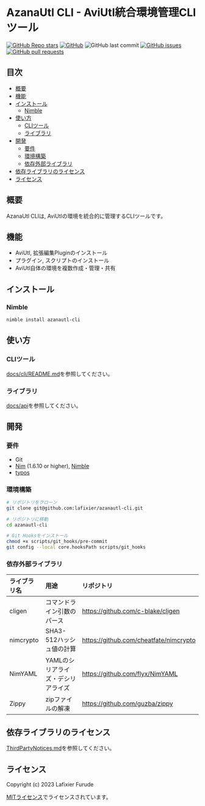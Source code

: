 # AzanaUtl CLI - AviUtl統合環境管理CLIツール <!-- omit in toc -->

[![GitHub Repo stars](https://img.shields.io/github/stars/lafixier/azanautl-cli?style=for-the-badge)](https://github.com/lafixier/azanautl-cli/stargazers)
[![GitHub](https://img.shields.io/github/license/lafixier/azanautl-cli?style=for-the-badge)](LICENSE.txt)
![GitHub last commit](https://img.shields.io/github/last-commit/lafixier/azanautl-cli?style=for-the-badge)
[![GitHub issues](https://img.shields.io/github/issues/lafixier/azanautl-cli?style=for-the-badge)](https://github.com/lafixier/azanautl-cli/issues)
[![GitHub pull requests](https://img.shields.io/github/issues-pr-raw/lafixier/azanautl-cli?style=for-the-badge)](https://github.com/lafixier/azanautl-cli/pulls)

## 目次 <!-- omit in toc -->

- [概要](#概要)
- [機能](#機能)
- [インストール](#インストール)
  - [Nimble](#nimble)
- [使い方](#使い方)
  - [CLIツール](#cliツール)
  - [ライブラリ](#ライブラリ)
- [開発](#開発)
  - [要件](#要件)
  - [環境構築](#環境構築)
  - [依存外部ライブラリ](#依存外部ライブラリ)
- [依存ライブラリのライセンス](#依存ライブラリのライセンス)
- [ライセンス](#ライセンス)

## 概要

AzanaUtl CLIは, AviUtlの環境を統合的に管理するCLIツールです。

## 機能

- AviUtl, 拡張編集Pluginのインストール
- プラグイン, スクリプトのインストール
- AviUtl自体の環境を複数作成・管理・共有

## インストール

### Nimble

```sh
nimble install azanautl-cli
```

## 使い方

### CLIツール

[docs/cli/README.md](docs/cli/README.md)を参照してください。

### ライブラリ

[docs/api](docs/api/theindex.html)を参照してください。

## 開発

### 要件

- Git
- [Nim](https://nim-lang.org/) (1.6.10 or higher), [Nimble](https://github.com/nim-lang/nimble)
- [typos](https://github.com/crate-ci/typos)

### 環境構築

```sh
# リポジトリをクローン
git clone git@github.com:lafixier/azanautl-cli.git

# リポジトリに移動
cd azanautl-cli

# Git Hooksをインストール
chmod +x scripts/git_hooks/pre-commit
git config --local core.hooksPath scripts/git_hooks
```

### 依存外部ライブラリ

| ライブラリ名 | 用途                               | リポジトリ                               |
| :----------- | :--------------------------------- | :--------------------------------------- |
| cligen       | コマンドライン引数のパース         | <https://github.com/c-blake/cligen>      |
| nimcrypto    | SHA3-512ハッシュ値の計算           | <https://github.com/cheatfate/nimcrypto> |
| NimYAML      | YAMLのシリアライズ・デシリアライズ | <https://github.com/flyx/NimYAML>        |
| Zippy        | zipファイルの解凍                  | <https://github.com/guzba/zippy>         |

## 依存ライブラリのライセンス

[ThirdPartyNotices.md](ThirdPartyNotices.md)を参照してください。

## ライセンス

Copyright (c) 2023 Lafixier Furude

[MITライセンス](LICENSE.txt)でライセンスされています。
